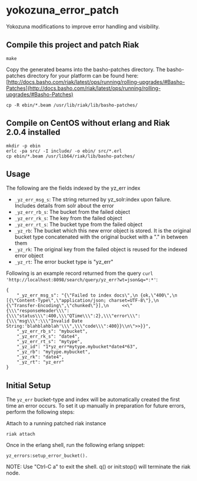 # yokozuna_error_patch
Yokozuna modifications to improve error handling and visibility.

## Compile this project and patch Riak

```
make
```

Copy the generated beams into the basho-patches directory. The basho-patches directory for your platform can be found here: [http://docs.basho.com/riak/latest/ops/running/rolling-upgrades/#Basho-Patches](http://docs.basho.com/riak/latest/ops/running/rolling-upgrades/#Basho-Patches)

```
cp -R ebin/*.beam /usr/lib/riak/lib/basho-patches/
```

## Compile on CentOS without erlang and Riak 2.0.4 installed

```
mkdir -p ebin
erlc -pa src/ -I include/ -o ebin/ src/*.erl
cp ebin/*.beam /usr/lib64/riak/lib/basho-patches/
```

## Usage

The following are the fields indexed by the yz_err index

* `_yz_err_msg_s`: The string returned by yz_solr:index upon failure. Includes details from solr about the error
* `_yz_err_rb_s`: The bucket from the failed object
* `_yz_err_rk_s`: The key from the failed object
* `_yz_err_rt_s`: The bucket type from the failed object
* `_yz_rb`: The bucket which this new error object is stored. It is the original bucket type concatenated with the original bucket with a "." in between them
* `_yz_rk`: The original key from the failed object is reused for the indexed error object
* `_yz_rt`: The error bucket type is "yz_err"

Following is an example record returned from the query `curl 'http://localhost:8098/search/query/yz_err?wt=json&q=*:*'`: 

```
{
    "_yz_err_msg_s": "{\"Failed to index docs\",\n {ok,\"400\",\n     [{\"Content-Type\",\"application/json; charset=UTF-8\"},\n      {\"Transfer-Encoding\",\"chunked\"}],\n     <<\"{\\\"responseHeader\\\":{\\\"status\\\":400,\\\"QTime\\\":2},\\\"error\\\":{\\\"msg\\\":\\\"Invalid Date String:'blahblahblah'\\\",\\\"code\\\":400}}\\n\">>}}",
    "_yz_err_rb_s": "mybucket",
    "_yz_err_rk_s": "date4",
    "_yz_err_rt_s": "mytype",
    "_yz_id": "1*yz_err*mytype.mybucket*date4*63",
    "_yz_rb": "mytype.mybucket",
    "_yz_rk": "date4",
    "_yz_rt": "yz_err"
}
```

## Initial Setup

The `yz_err` bucket-type and index will be automatically created the first time an error occurs. To set it up manually in preparation for future errors, perform the following steps:

Attach to a running patched riak instance

```
riak attach
```

Once in the erlang shell, run the following erlang snippet:

```
yz_errors:setup_error_bucket().
```

NOTE: Use "Ctrl-C a" to exit the shell. q() or init:stop() will terminate the riak node.
